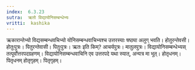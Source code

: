 ```yaml
---
index:  6.3.23
sutra:  ऋतो विद्यायोनिसम्बन्धेभ्यः
vritti:  kashika 
---
```


ऋकारान्तेभ्यो विद्यसम्बन्धवचिभ्यो योनिसम्बन्धवाचिभ्यश्च उत्तरस्याः षष्ठ्या अलुग् भवति। होतुरन्तेवसी। होतुःपुत्रः। पितुरन्तेवासी। पितुःपुत्रः। ऋतः इति किम्? आचर्यपुत्रः। मातुलपुत्रः। विद्यायोनिसम्बन्धेभ्यस् तत्पूर्वोत्तरपदग्रहणम्। विद्यायोनिसम्बन्धवाचिनि एव उत्तरपदे यथा स्यात्, अन्यत्र मा भूत्। होतृधनम्। पितृधनम् होतृगृहम्। पितृगृहम्।

